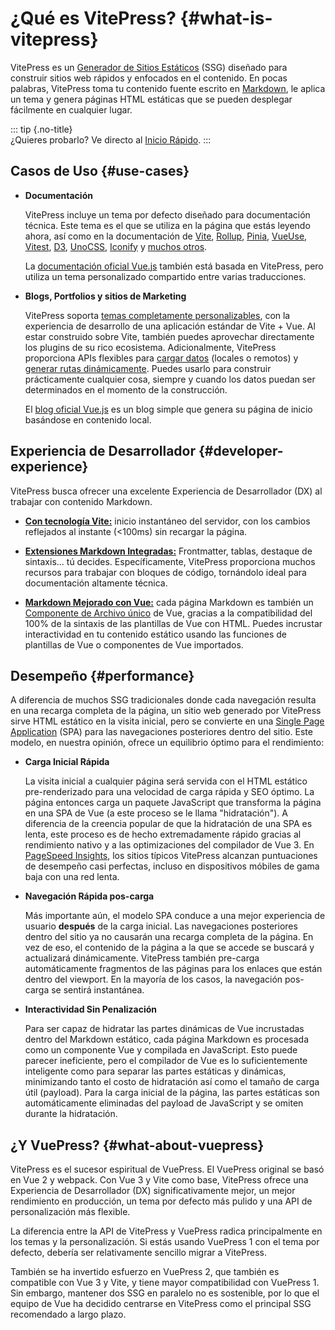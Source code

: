 # ¿Qué es VitePress? {#what-is-vitepress}

VitePress es un [Generador de Sitios Estáticos](https://en.wikipedia.org/wiki/Static_site_generator) (SSG) diseñado para construir sitios web rápidos y enfocados en el contenido. En pocas palabras, VitePress toma tu contenido fuente escrito en [Markdown](https://en.wikipedia.org/wiki/Markdown), le aplica un tema y genera páginas HTML estáticas que se pueden desplegar fácilmente en cualquier lugar.

::: tip {.no-title}  
¿Quieres probarlo? Ve directo al [Inicio Rápido](./getting-started).
:::

## Casos de Uso {#use-cases}

- **Documentación**

  VitePress incluye un tema por defecto diseñado para documentación técnica. Este tema es el que se utiliza en la página que estás leyendo ahora, así como en la documentación de [Vite](https://vitejs.dev/), [Rollup](https://rollupjs.org/), [Pinia](https://pinia.vuejs.org/), [VueUse](https://vueuse.org/), [Vitest](https://vitest.dev/), [D3](https://d3js.org/), [UnoCSS](https://unocss.dev/), [Iconify](https://iconify.design/) y [muchos otros](https://github.com/search?q=/"vitepress":+/+language:json&type=code).

  La [documentación oficial Vue.js](https://vuejs.org/) también está basada en VitePress, pero utiliza un tema personalizado compartido entre varias traducciones.

- **Blogs, Portfolios y sitios de Marketing**

  VitePress soporta [temas completamente personalizables](./custom-theme), con la experiencia de desarrollo de una aplicación estándar de Vite + Vue. Al estar construido sobre Vite, también puedes aprovechar directamente los plugins de su rico ecosistema. Adicionalmente, VitePress proporciona APIs flexibles para [cargar datos](./data-loading) (locales o remotos) y [generar rutas dinámicamente](./routing#dynamic-routes). Puedes usarlo para construir prácticamente cualquier cosa, siempre y cuando los datos puedan ser determinados en el momento de la construcción.

  El [blog oficial Vue.js](https://blog.vuejs.org/) es un blog simple que genera su página de inicio basándose en contenido local.

## Experiencia de Desarrollador {#developer-experience}

VitePress busca ofrecer una excelente Experiencia de Desarrollador (DX) al trabajar con contenido Markdown.

- **[Con tecnología Vite:](https://vitejs.dev/)** inicio instantáneo del servidor, con los cambios reflejados al instante (<100ms) sin recargar la página.

- **[Extensiones Markdown Integradas:](./markdown)** Frontmatter, tablas, destaque de sintaxis... tú decides. Específicamente, VitePress proporciona muchos recursos para trabajar con bloques de código, tornándolo ideal para documentación altamente técnica.

- **[Markdown Mejorado con Vue:](./using-vue)** cada página Markdown es también un [Componente de Archivo único](https://vuejs.org/guide/scaling-up/sfc.html) de Vue, gracias a la compatibilidad del 100% de la sintaxis de las plantillas de Vue con HTML.  Puedes incrustar interactividad en tu contenido estático usando las funciones de plantillas de Vue o componentes de Vue importados.

## Desempeño {#performance}

A diferencia de muchos SSG tradicionales donde cada navegación resulta en una recarga completa de la página, un sitio web generado por VitePress sirve HTML estático en la visita inicial, pero se convierte en una [Single Page Application](https://en.wikipedia.org/wiki/Single-page_application) (SPA) para las navegaciones posteriores dentro del sitio. Este modelo, en nuestra opinión, ofrece un equilibrio óptimo para el rendimiento:

- **Carga Inicial Rápida**

  La visita inicial a cualquier página será servida con el HTML estático pre-renderizado para una velocidad de carga rápida y SEO óptimo. La página entonces carga un paquete JavaScript que transforma la página en una SPA de Vue (a este proceso se le llama "hidratación"). A diferencia de la creencia popular de que la hidratación de una SPA es lenta, este proceso es de hecho extremadamente rápido gracias al rendimiento nativo y a las optimizaciones del compilador de Vue 3. En [PageSpeed Insights](https://pagespeed.web.dev/report?url=https%3A%2F%2Fvitepress.dev%2F), los sitios típicos VitePress alcanzan puntuaciones de desempeño casi perfectas, incluso en dispositivos móbiles de gama baja con una red lenta.

- **Navegación Rápida pos-carga**

  Más importante aún, el modelo SPA conduce a una mejor experiencia de usuario **después** de la carga inicial. Las navegaciones posteriores dentro del sitio ya no causarán una recarga completa de la página. En vez de eso, el contenido de la página a la que se accede se buscará y actualizará dinámicamente. VitePress también pre-carga automáticamente fragmentos de las páginas para los enlaces que están dentro del viewport. En la mayoría de los casos, la navegación pos-carga se sentirá instantánea.

- **Interactividad Sin Penalización**

  Para ser capaz de hidratar las partes dinámicas de Vue incrustadas dentro del Markdown estático, cada página Markdown es procesada como un componente Vue y compilada en JavaScript. Esto puede parecer ineficiente, pero el compilador de Vue es lo suficientemente inteligente como para separar las partes estáticas y dinámicas, minimizando tanto el costo de hidratación así como el tamaño de carga útil (payload). Para la carga inicial de la página, las partes estáticas son automáticamente eliminadas del payload de JavaScript y se omiten durante la hidratación.

## ¿Y VuePress? {#what-about-vuepress}

VitePress es el sucesor espiritual de VuePress. El VuePress original se basó en Vue 2 y webpack. Con Vue 3 y Vite como base, VitePress ofrece una Experiencia de Desarrollador (DX) significativamente mejor, un mejor rendimiento en producción, un tema por defecto más pulido y una API de personalización más flexible.

La diferencia entre la API de VitePress y VuePress radica principalmente en los temas y la personalización. Si estás usando VuePress 1 con el tema por defecto, debería ser relativamente sencillo migrar a VitePress.

También se ha invertido esfuerzo en VuePress 2, que también es compatible con Vue 3 y Vite, y tiene mayor compatibilidad con VuePress 1. Sin embargo, mantener dos SSG en paralelo no es sostenible, por lo que el equipo de Vue ha decidido centrarse en VitePress como el principal SSG recomendado a largo plazo.
